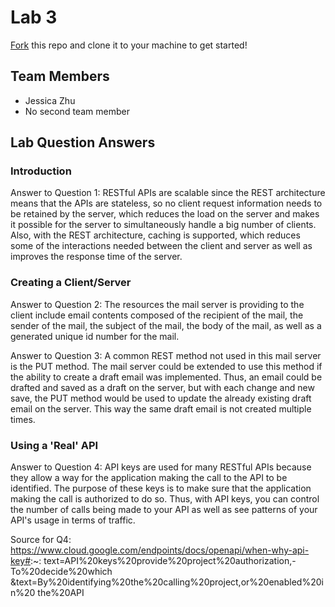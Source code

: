 # Lab 3
[Fork](https://docs.github.com/en/get-started/quickstart/fork-a-repo) this repo and clone it to your machine to get started!

## Team Members
- Jessica Zhu
- No second team member

## Lab Question Answers

### Introduction
 Answer to Question 1: 
   RESTful APIs are scalable since the REST architecture means that the APIs
   are stateless, so no client request information needs to be retained by
   the server, which reduces the load on the server and makes it possible for
   the server to simultaneously handle a big number of clients. Also, with
   the REST architecture, caching is supported, which reduces some of the
   interactions needed between the client and server as well as improves the
   response time of the server.
   
### Creating a Client/Server
 Answer to Question 2:
   The resources the mail server is providing to the client include email 
   contents composed of the recipient of the mail, the sender of the mail, 
   the subject of the mail, the body of the mail, as well as a generated
   unique id number for the mail.
 
 Answer to Question 3:
   A common REST method not used in this mail server is the PUT method. The 
   mail server could be extended to use this method if the ability to create
   a draft email was implemented. Thus, an email could be drafted and saved
   as a draft on the server, but with each change and new save, the PUT 
   method would be used to update the already existing draft email on the
   server. This way the same draft email is not created multiple times.
   
### Using a 'Real' API
 Answer to Question 4:
   API keys are used for many RESTful APIs because they allow a way for the 
   application making the call to the API to be identified. The purpose of 
   these keys is to make sure that the application making the call is
   authorized to do so. Thus, with API keys, you can control the number of
   calls being made to your API as well as see patterns of your API's usage
   in terms of traffic.
   
   Source for Q4:
   https://www.cloud.google.com/endpoints/docs/openapi/when-why-api-key#:~:
   text=API%20keys%20provide%20project%20authorization,-To%20decide%20which
   &text=By%20identifying%20the%20calling%20project,or%20enabled%20in%20
   the%20API
   
   
 
